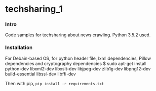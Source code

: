 techsharing_1
=============================================

### Intro
Code samples for techsharing about news crawling. Python 3.5.2 used.

### Installation
For Debain-based OS, for python header file, lxml dependencies, Pillow dependencies and cryptography dependencies
$ sudo apt-get install python-dev libxml2-dev libxslt-dev libjpeg-dev zlib1g-dev libpng12-dev build-essential libssl-dev libffi-dev

Then with pip, `pip install -r requirements.txt`

